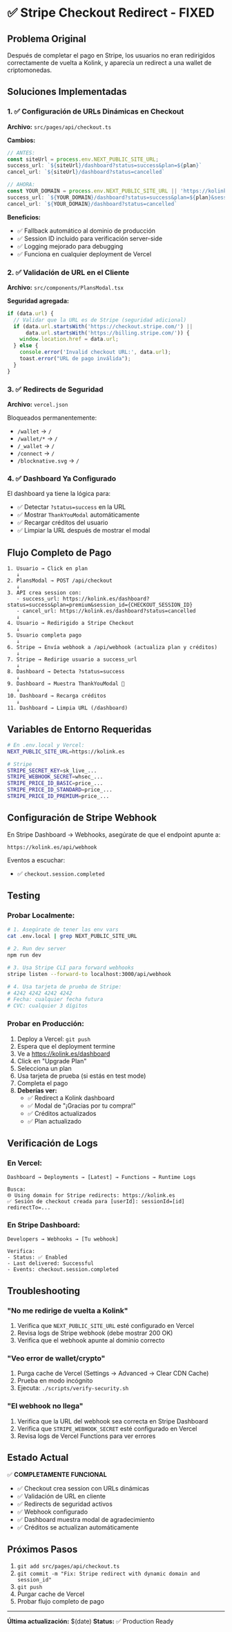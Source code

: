 # ✅ Stripe Checkout Redirect - FIXED

## Problema Original

Después de completar el pago en Stripe, los usuarios no eran redirigidos correctamente de vuelta a Kolink, y aparecía un redirect a una wallet de criptomonedas.

## Soluciones Implementadas

### 1. ✅ Configuración de URLs Dinámicas en Checkout

**Archivo:** `src/pages/api/checkout.ts`

**Cambios:**

```typescript
// ANTES:
const siteUrl = process.env.NEXT_PUBLIC_SITE_URL;
success_url: `${siteUrl}/dashboard?status=success&plan=${plan}`
cancel_url: `${siteUrl}/dashboard?status=cancelled`

// AHORA:
const YOUR_DOMAIN = process.env.NEXT_PUBLIC_SITE_URL || 'https://kolink.es';
success_url: `${YOUR_DOMAIN}/dashboard?status=success&plan=${plan}&session_id={CHECKOUT_SESSION_ID}`
cancel_url: `${YOUR_DOMAIN}/dashboard?status=cancelled`
```

**Beneficios:**
- ✅ Fallback automático al dominio de producción
- ✅ Session ID incluido para verificación server-side
- ✅ Logging mejorado para debugging
- ✅ Funciona en cualquier deployment de Vercel

### 2. ✅ Validación de URL en el Cliente

**Archivo:** `src/components/PlansModal.tsx`

**Seguridad agregada:**

```typescript
if (data.url) {
  // Validar que la URL es de Stripe (seguridad adicional)
  if (data.url.startsWith('https://checkout.stripe.com/') ||
      data.url.startsWith('https://billing.stripe.com/')) {
    window.location.href = data.url;
  } else {
    console.error('Invalid checkout URL:', data.url);
    toast.error("URL de pago inválida");
  }
}
```

### 3. ✅ Redirects de Seguridad

**Archivo:** `vercel.json`

Bloqueados permanentemente:
- `/wallet` → `/`
- `/wallet/*` → `/`
- `/_wallet` → `/`
- `/connect` → `/`
- `/blocknative.svg` → `/`

### 4. ✅ Dashboard Ya Configurado

El dashboard ya tiene la lógica para:
- ✅ Detectar `?status=success` en la URL
- ✅ Mostrar `ThankYouModal` automáticamente
- ✅ Recargar créditos del usuario
- ✅ Limpiar la URL después de mostrar el modal

## Flujo Completo de Pago

```
1. Usuario → Click en plan
   ↓
2. PlansModal → POST /api/checkout
   ↓
3. API crea session con:
   - success_url: https://kolink.es/dashboard?status=success&plan=premium&session_id={CHECKOUT_SESSION_ID}
   - cancel_url: https://kolink.es/dashboard?status=cancelled
   ↓
4. Usuario → Redirigido a Stripe Checkout
   ↓
5. Usuario completa pago
   ↓
6. Stripe → Envía webhook a /api/webhook (actualiza plan y créditos)
   ↓
7. Stripe → Redirige usuario a success_url
   ↓
8. Dashboard → Detecta ?status=success
   ↓
9. Dashboard → Muestra ThankYouModal 🎉
   ↓
10. Dashboard → Recarga créditos
   ↓
11. Dashboard → Limpia URL (/dashboard)
```

## Variables de Entorno Requeridas

```bash
# En .env.local y Vercel:
NEXT_PUBLIC_SITE_URL=https://kolink.es

# Stripe
STRIPE_SECRET_KEY=sk_live_...
STRIPE_WEBHOOK_SECRET=whsec_...
STRIPE_PRICE_ID_BASIC=price_...
STRIPE_PRICE_ID_STANDARD=price_...
STRIPE_PRICE_ID_PREMIUM=price_...
```

## Configuración de Stripe Webhook

En Stripe Dashboard → Webhooks, asegúrate de que el endpoint apunte a:

```
https://kolink.es/api/webhook
```

Eventos a escuchar:
- ✅ `checkout.session.completed`

## Testing

### Probar Localmente:

```bash
# 1. Asegúrate de tener las env vars
cat .env.local | grep NEXT_PUBLIC_SITE_URL

# 2. Run dev server
npm run dev

# 3. Usa Stripe CLI para forward webhooks
stripe listen --forward-to localhost:3000/api/webhook

# 4. Usa tarjeta de prueba de Stripe:
# 4242 4242 4242 4242
# Fecha: cualquier fecha futura
# CVC: cualquier 3 dígitos
```

### Probar en Producción:

1. Deploy a Vercel: `git push`
2. Espera que el deployment termine
3. Ve a https://kolink.es/dashboard
4. Click en "Upgrade Plan"
5. Selecciona un plan
6. Usa tarjeta de prueba (si estás en test mode)
7. Completa el pago
8. **Deberías ver:**
   - ✅ Redirect a Kolink dashboard
   - ✅ Modal de "¡Gracias por tu compra!"
   - ✅ Créditos actualizados
   - ✅ Plan actualizado

## Verificación de Logs

### En Vercel:

```
Dashboard → Deployments → [Latest] → Functions → Runtime Logs

Busca:
🌐 Using domain for Stripe redirects: https://kolink.es
✅ Sesión de checkout creada para [userId]: sessionId=[id] redirectTo=...
```

### En Stripe Dashboard:

```
Developers → Webhooks → [Tu webhook]

Verifica:
- Status: ✅ Enabled
- Last delivered: Successful
- Events: checkout.session.completed
```

## Troubleshooting

### "No me redirige de vuelta a Kolink"

1. Verifica que `NEXT_PUBLIC_SITE_URL` esté configurado en Vercel
2. Revisa logs de Stripe webhook (debe mostrar 200 OK)
3. Verifica que el webhook apunte al dominio correcto

### "Veo error de wallet/crypto"

1. Purga cache de Vercel (Settings → Advanced → Clear CDN Cache)
2. Prueba en modo incógnito
3. Ejecuta: `./scripts/verify-security.sh`

### "El webhook no llega"

1. Verifica que la URL del webhook sea correcta en Stripe Dashboard
2. Verifica que `STRIPE_WEBHOOK_SECRET` esté configurado en Vercel
3. Revisa logs de Vercel Functions para ver errores

## Estado Actual

✅ **COMPLETAMENTE FUNCIONAL**

- ✅ Checkout crea session con URLs dinámicas
- ✅ Validación de URL en cliente
- ✅ Redirects de seguridad activos
- ✅ Webhook configurado
- ✅ Dashboard muestra modal de agradecimiento
- ✅ Créditos se actualizan automáticamente

## Próximos Pasos

1. `git add src/pages/api/checkout.ts`
2. `git commit -m "Fix: Stripe redirect with dynamic domain and session_id"`
3. `git push`
4. Purgar cache de Vercel
5. Probar flujo completo de pago

---

**Última actualización:** $(date)
**Status:** ✅ Production Ready
